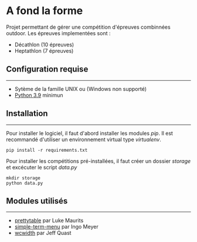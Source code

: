 # A fond la forme

Projet permettant de gérer une compétition d'épreuves combinnées outdoor. Les épreuves implementées sont :
- Décathlon (10 épreuves)
- Heptathlon (7 épreuves)

## Configuration requise
---
- Sytème de la famille UNIX ou (Windows non supporté)
- [Python 3.9](https://www.python.org/downloads/) minimun

## Installation
---
Pour installer le logiciel, il faut d'abord installer les modules *pip*. Il est recommandé d'utiliser un environnement virtual type *virtualenv*.
```
pip install -r requirements.txt
```

Pour installer les compétitions pré-installées, il faut créer un dossier *storage* et excécuter le script *data.py*
```
mkdir storage
python data.py
```

## Modules utilisés
---
- [prettytable](https://pypi.org/project/prettytable/) par Luke Maurits
- [simple-term-menu](https://pypi.org/project/simple-term-menu/) par Ingo Meyer
- [wcwidth](https://pypi.org/project/wcwidth/) par Jeff Quast